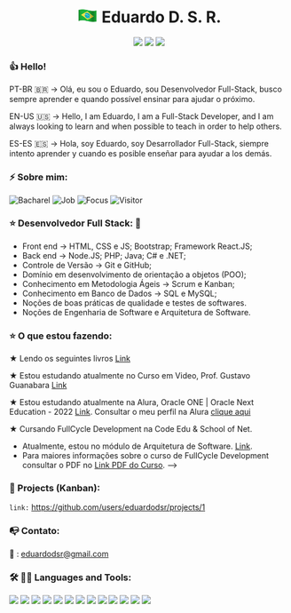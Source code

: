 <!-- 
<p align="center">
  <img src=https://github.com/eduardodsr/eduardodsr/blob/master/dev2.gif?raw=true" alt="dev2" width="150px" />
  <img src=https://github.com/eduardodsr/eduardodsr/blob/master/dev.gif?raw=true" alt="dev" width="150px" />
-->

</p>
<h1 align="center"> <img style="margin: 0 auto" src="https://github.com/eduardodsr/eduardodsr/blob/master/brazil.gif" height="25"> 
<!-- :brazil: --> 
  Eduardo D. S. R.  
</h1>

<p align="center">     
  <a href="https://github.com/eduardodsr" alt="github.com/eduardodsr" target="_blank"><img src="https://img.shields.io/badge/-github.com/eduardodsr-0e2c54?style=flat-square&logo=chrome&logoColor=black" /></a>
 <!-- <a href="https://www.edsr.dev" alt="edsr.dev" target="_blank"><img src="https://img.shields.io/badge/-edsr.dev-0e2c54?style=flat-square&logo=chrome&logoColor=white" /></a> -->
    <a href="https://profile-summary-for-github.com/user/eduardodsr" alt="profile-summary-for-github" target="_blank">
      <img src="https://img.shields.io/badge/HomePage-0e2c54?style=flat-square&logo=chrome&logoColor=blue" /></a>
  <a href="mailto:edsr.dev@gmail.com" alt="Email" target="_blank"><img src="https://img.shields.io/badge/-Email-B23121?style=flat-square&logo=gmail&logoColor=white" /></a>   
  </p>

<!--
<img style="margin: 0 auto" src="https://github.com/eduardodsr/eduardodsr/blob/master/brazil.gif" height="25"> 
 -->
<!-- :brazil: -->

### :thumbsup: Hello! 
<!-- <img style="margin: 0 auto" src="https://github.com/ABSphreak/ABSphreak/blob/master/gifs/Hi.gif" height="25"> -->
<!-- Bem vindo ao meu portfólio! -->

PT-BR 🇧🇷 &rarr; Olá, eu sou o Eduardo, sou Desenvolvedor Full-Stack, busco sempre aprender e quando possível ensinar para ajudar o próximo.

EN-US 🇺🇸 &rarr; Hello, I am Eduardo, I am a Full-Stack Developer, and I am always looking to learn and when possible to teach in order to help others.

ES-ES 🇪🇸 &rarr; Hola, soy Eduardo, soy Desarrollador Full-Stack, siempre intento aprender y cuando es posible enseñar para ayudar a los demás.

### ⚡ Sobre mim: 
<!-- :open_book: -->

![Bacharel](https://img.shields.io/badge/Bacharel-Sistemas%20de%20Informa%C3%A7%C3%A3o-blue)
![Job](https://img.shields.io/badge/Job-Analista%20de%20Sistemas%20%2F%20Desenvolvedor-blue)
![Focus](https://img.shields.io/badge/Focus-FrontEnd%20%2F%20BackEnd%20%2F%20FullCycle-blue)
![Visitor](https://visitor-badge.glitch.me/badge?page_id=eduardodsr.eduardodsr)

### :star: Desenvolvedor Full Stack:   :dart:
<!-- :ballot_box_with_check:  -->  

- Front end &rarr; HTML, CSS e JS; Bootstrap; Framework React.JS;
- Back end &rarr; Node.JS; PHP; Java; C# e .NET;
- Controle de Versão &rarr; Git e GitHub;
- Domínio em desenvolvimento de orientação a objetos (POO);
- Conhecimento em Metodologia Ágeis &rarr; Scrum e Kanban;
- Conhecimento em Banco de Dados &rarr; SQL e MySQL;
- Noções de boas práticas de qualidade e testes de softwares.
- Noções de Engenharia de Software e Arquitetura de Software.


### :star: O que estou fazendo: 

<!-- :ballot_box_with_check:  -->
★ Lendo os seguintes livros [Link](https://github.com/eduardodsr/MyBooks)

★ Estou estudando atualmente no Curso em Video, Prof. Gustavo Guanabara [Link](https://github.com/eduardodsr/cursoemvideo)

★ Estou estudando atualmente na Alura, Oracle ONE | Oracle Next Education - 2022 [Link](https://github.com/eduardodsr/AluraOracleONE). Consultar o meu perfil na Alura [clique aqui](https://cursos.alura.com.br/user/edsr-dev)

<!--
★ Estudando o framework React JS. Estudando e praticando pelo curso JavaScript Masterclass [Link](https://github.com/eduardodsr/javascript-masterclass)
-->

<!--
★ Cursando Teste de Software & QA na Iterasys. [Link](https://github.com/eduardodsr/Teste-de-Software)
-->

★ Cursando FullCycle Development na Code Edu & School of Net. <br>
- Atualmente, estou no módulo de Arquitetura de Software. [Link](https://github.com/eduardodsr/ArquiteturaSoftware). <br>
- Para maiores informações sobre o curso de FullCycle Development consultar o PDF no [Link PDF do Curso](http://lancamento.fullcycle.com.br/Brochura-FullCycle-2.0.pdf).
-->

<!-- :bow_and_arrow: -->
<!--
:dart: [![Python](https://img.shields.io/badge/-Python-black?style=flat&logo=python&link=https://github.com/eduardodsr)](https://github.com/eduardodsr)
-->


<!--

<details class="HARD_SKILLS">
<summary><strong> ✔️ HARD SKILLS (Habilidades Técnicas)  </strong></summary>

### HARD SKILLS:  💬
  
-	Desenvolvedor Front End (HTML, CSS e JavaScript); 
  
-	Desenvolvedor React, biblioteca JavaScript.
  
-	Controle de Versão (Git e GitHub); 
  
-	Metodologia Ágil (Scrum e Kanban);
  
-	OS – Microsoft Windows; MacOS e Linux;
  
-	Office – Microsoft Office, Office 365; Libre Office;
  
-	Redes – CISCO CCNA; Banco de Dados – SQL;
  
-	Gestão de Serviços de TI – Frameworks ITIL e Cobit;
  

</details>

<br>

<details class="SOFT_SKILLS">  
<summary><strong> ✔️ SOFT SKILLS (Habilidades Comportamentais) </strong></summary>

### SOFT SKILLS:  💬
 
-	Liderança; boa comunicação; bom planejamento;
  
-	Trabalho em equipe; proatividade; persistência; 
  
-	Ética; comprometimento; colaboração; empatia; 
  
-	Criatividade; inovação; negociação de conflitos.
  
</details>

-->


### :dart: Projects (Kanban): 

 ``` link: ```  https://github.com/users/eduardodsr/projects/1


### :mailbox_with_no_mail: Contato:  

<!-- :email: : eduardodsr@gmail.com -->

:email: : eduardodsr@gmail.com

<!--

###  [ Python 🐍] A little more about me...  👇

[Link Code Python](https://github.com/eduardodsr/Python-Google-Colab/blob/master/eduardodsr.ipynb "Link Code Python - Google Colab")

```python
class eduardodsr:

    def __init__(self):
        self.username = 'eduardodsr'
        self.name = 'Eduardo da Silva Rodrigues'
        self.web = 'https://edsr.dev'
        self.code = {
            'frontend': ['HTML', 'CSS', 'JavaScript', 'React JS', 'Boostrap'],
            'backend': ['Python', 'Node JS', 'Java'],
            'database': ['SQL', 'Mongo DB', 'JSON'],
            'devops': [' '],
            'tools': ['GitHub', 'Jupyter Notebook'],
            'misc': ['SCRUM', 'GNU/Linux']
        }
        self.architecture = [' ']

    def __str__(self):
        return self.name

if __name__ == '__main__':
    me = eduardodsr()
```

-->

<!--

## GitHub Status | Top Languages Card: :star:

![Github stats](https://github-readme-stats.vercel.app/api?username=eduardodsr&show_icons=true)


[![Top Langs](https://github-readme-stats.vercel.app/api/top-langs/?username=eduardodsr&langs_count=6)](https://github.com/eduardodsr/github-readme-stats)

-->


<!--
[![Top Langs](https://github-readme-stats.vercel.app/api/top-langs/?username=eduardodsr&layout=compact)](https://github.com/eduardodsr/github-readme-stats)
-->



### 🛠️ 👨‍💻  Languages and Tools:  

<div class="code" align="left">
<code><a href="https://www.w3.org/html/" target="_blank"><img height="50" src="https://www.vectorlogo.zone/logos/w3_html5/w3_html5-ar21.svg"></a></code>
<code><a href="https://getbootstrap.com/" target="_blank"><img height="50" src="https://www.vectorlogo.zone/logos/getbootstrap/getbootstrap-ar21.svg"></a></code> 
<code><a href="https://www.javascript.com/" target="_blank"><img height="50" src="https://www.vectorlogo.zone/logos/javascript/javascript-ar21.svg"></a></code>
<code><a href="https://nodejs.org/" target="_blank"><img height="50" src="https://www.vectorlogo.zone/logos/nodejs/nodejs-ar21.svg"></a></code> 
<code><a href="https://reactjs.org/" target="_blank"><img height="50" src="https://www.vectorlogo.zone/logos/reactjs/reactjs-ar21.svg"></a></code>
<code><a href="https://www.python.org/" target="_blank"><img height="50" src="https://www.vectorlogo.zone/logos/python/python-ar21.svg"></a></code>
<code><a href="https://www.json.org/" target="_blank"><img height="50" src="https://www.vectorlogo.zone/logos/json/json-ar21.svg"></a></code>
<code><a href="https://www.linux.org/" target="_blank"><img height="50" src="https://www.vectorlogo.zone/logos/linux/linux-ar21.svg"></a></code>
<code><a href="https://www.microsoft.com/" target="_blank"><img height="50" src="https://www.vectorlogo.zone/logos/microsoft/microsoft-ar21.svg"></a></code>
<code><a href="https://code.visualstudio.com/" target="_blank"><img height="50" src="https://www.vectorlogo.zone/logos/visualstudio_code/visualstudio_code-ar21.svg"></a></code>
<code><a href="https://www.java.com/" target="_blank"><img height="50" src="https://www.vectorlogo.zone/logos/java/java-ar21.svg"></a></code>
<code><a href="https://www.eclipse.org/" target="_blank"><img height="50" src="https://www.vectorlogo.zone/logos/eclipse/eclipse-ar21.svg"></a></code> 
<code><a href="https://www.jetbrains.com/" target="_blank"><img height="50" src="https://www.vectorlogo.zone/logos/jetbrains/jetbrains-ar21.svg"></a></code>  
</div>



<!--

## Bootcamp: :star:
<div>
<a href="https://github.com/eduardodsr/Bootcamp-Desenvolvimento-Full-Stack">
  <!-- Change the `github-readme-stats.anuraghazra1.vercel.app` to `github-readme-stats.vercel.app`
  <img align="center" src="https://github-readme-stats.vercel.app/api/pin/?username=eduardodsr&repo=Bootcamp-Desenvolvimento-Full-Stack&theme=radical" />
</a> 
<a href="https://github.com/eduardodsr/devreact">
  <!-- Change the `github-readme-stats.anuraghazra1.vercel.app` to `github-readme-stats.vercel.app`
  <img align="center" src="https://github-readme-stats.vercel.app/api/pin/?username=eduardodsr&repo=devreact&theme=radical" />
</a>   
<a href="https://github.com/eduardodsr/Desenvolvedor-Front-End">
  <!-- Change the `github-readme-stats.anuraghazra1.vercel.app` to `github-readme-stats.vercel.app` 
  <img align="center" src="https://github-readme-stats.vercel.app/api/pin/?username=eduardodsr&repo=Desenvolvedor-Front-End&theme=radical" />
</a>   
  <a href="https://github.com/eduardodsr/Desenvolvedor-Python">
  <!-- Change the `github-readme-stats.anuraghazra1.vercel.app` to `github-readme-stats.vercel.app`  
  <img align="center" src="https://github-readme-stats.vercel.app/api/pin/?username=eduardodsr&repo=Desenvolvedor-Python&theme=radical" />
</a>    
  <a href="https://github.com/eduardodsr/bootcamp-IGTI">
  <!-- Change the `github-readme-stats.anuraghazra1.vercel.app` to `github-readme-stats.vercel.app`  
  <img align="center" src="https://github-readme-stats.vercel.app/api/pin/?username=eduardodsr&repo=bootcamp-IGTI&theme=radical" />
</a>    
  <a href="https://github.com/eduardodsr/Python-Pro">
  <!-- Change the `github-readme-stats.anuraghazra1.vercel.app` to `github-readme-stats.vercel.app`  
  <img align="center" src="https://github-readme-stats.vercel.app/api/pin/?username=eduardodsr&repo=Python-Pro&theme=radical" />
</a>    
</div> 

-->

